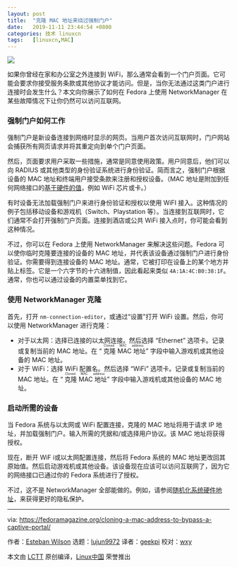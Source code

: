 ```yaml
---
layout: post
title:	"克隆 MAC 地址来绕过强制门户"
date:	2019-11-11 23:44:54 +0800 
categories:	技术 linuxcn 
tags:	[linuxcn,MAC]
---
```



![](/Asserts/Images//attachment/album/201911/11/234459tiio6ix8sx6pu0o8.jpg)


如果你曾经在家和办公室之外连接到 WiFi，那么通常会看到一个门户页面。它可能会要求你接受服务条款或其他协议才能访问。但是，当你无法通过这类门户进行连接时会发生什么？本文向你展示了如何在 Fedora 上使用 NetworkManager 在某些故障情况下让你仍然可以访问互联网。


### 强制门户如何工作


强制门户是新设备连接到网络时显示的网页。当用户首次访问互联网时，门户网站会捕获所有网页请求并将其重定向到单个门户页面。


然后，页面要求用户采取一些措施，通常是同意使用政策。用户同意后，他们可以向 RADIUS 或其他类型的身份验证系统进行身份验证。简而言之，强制门户根据设备的 MAC 地址和终端用户接受条款来注册和授权设备。（MAC 地址是附加到任何网络接口的[基于硬件的值](https://en.wikipedia.org/wiki/MAC_address)，例如 WiFi 芯片或卡。）


有时设备无法加载强制门户来进行身份验证和授权以使用 WiFI 接入。这种情况的例子包括移动设备和游戏机（Switch、Playstation 等）。当连接到互联网时，它们通常不会打开强制门户页面。连接到酒店或公共 WiFi 接入点时，你可能会看到这种情况。


不过，你可以在 Fedora 上使用 NetworkManager 来解决这些问题。Fedora 可以使你临时克隆要连接的设备的 MAC 地址，并代表该设备通过强制门户进行身份验证。你需要得到连接设备的 MAC 地址。通常，它被打印在设备上的某个地方并贴上标签。它是一个六字节的十六进制值，因此看起来类似 `4A:1A:4C:B0:38:1F`。通常，你也可以通过设备的内置菜单找到它。


### 使用 NetworkManager 克隆


首先，打开 `nm-connection-editor`，或通过“设置”打开 WiFi 设置。然后，你可以使用 NetworkManager 进行克隆：


* 对于以太网：选择已连接的以太网连接。然后选择 “Ethernet” 选项卡。记录或复制当前的 MAC 地址。在 “<ruby> 克隆 MAC 地址 <rt>  Cloned MAC address </rt></ruby>” 字段中输入游戏机或其他设备的 MAC 地址。
* 对于 WiFi：选择 WiFi 配置名。然后选择 “WiFi” 选项卡。记录或复制当前的 MAC 地址。在 “<ruby> 克隆 MAC 地址 <rt>  Cloned MAC address </rt></ruby>” 字段中输入游戏机或其他设备的 MAC 地址。


### 启动所需的设备


当 Fedora 系统与以太网或 WiFi 配置连接，克隆的 MAC 地址将用于请求 IP 地址，并加载强制门户。输入所需的凭据和/或选择用户协议。该 MAC 地址将获得授权。


现在，断开 WiF i或以太网配置连接，然后将 Fedora 系统的 MAC 地址更改回其原始值。然后启动游戏机或其他设备。该设备现在应该可以访问互联网了，因为它的网络接口已通过你的 Fedora 系统进行了授权。


不过，这不是 NetworkManager 全部能做的。例如，请参阅[随机化系统硬件地址](/article-10028-1.html)，来获得更好的隐私保护。




---


via: <https://fedoramagazine.org/cloning-a-mac-address-to-bypass-a-captive-portal/>


作者：[Esteban Wilson](https://fedoramagazine.org/author/swilson/) 选题：[lujun9972](https://github.com/lujun9972) 译者：[geekpi](https://github.com/geekpi) 校对：[wxy](https://github.com/wxy)


本文由 [LCTT](https://github.com/LCTT/TranslateProject) 原创编译，[Linux中国](https://linux.cn/) 荣誉推出
